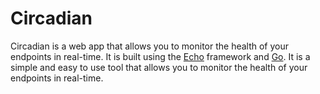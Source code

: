 # Circadian

Circadian is a web app that allows you to monitor the health of your endpoints in real-time. It is built using the [Echo](https://echo.labstack.com/) framework and [Go](https://go.dev/). It is a simple and easy to use tool that allows you to monitor the health of your endpoints in real-time.


